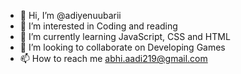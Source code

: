 - 👋 Hi, I’m @adiyenuubarii
- 👀 I’m interested in Coding and reading
- 🌱 I’m currently learning JavaScript, CSS and HTML
- 💞️ I’m looking to collaborate on Developing Games
- 📫 How to reach me abhi.aadi219@gmail.com

<!---
adiyenuubarii/adiyenuubarii is a ✨ special ✨ repository because its `README.md` (this file) appears on your GitHub profile.
You can click the Preview link to take a look at your changes.
--->
